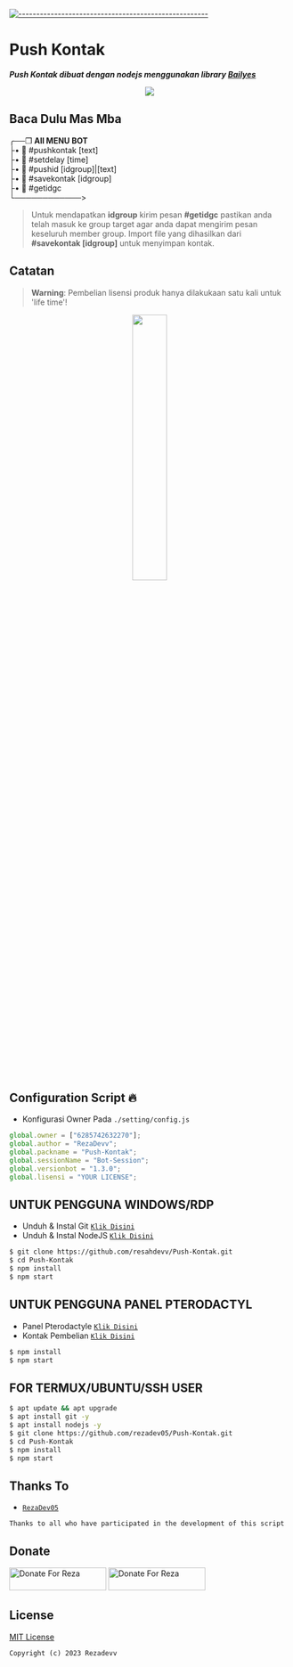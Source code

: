[![-----------------------------------------------------](https://raw.githubusercontent.com/andreasbm/readme/master/assets/lines/colored.png)](#table-of-contents)
# Push Kontak

***Push Kontak dibuat dengan nodejs menggunakan library [Bailyes](https://github.com/WhiskeySockets/Baileys)***

<p align="center">
<img width="" src="https://img.shields.io/github/repo-size/rezadev05/Push-Kontak?color=green&label=Repo%20Size&style=for-the-badge&logo=appveyor">
</p>

## Baca Dulu Mas Mba
╭──❒ <b>All MENU BOT</b><br>
├• 📌 #pushkontak [text]<br>
├• 📌 #setdelay [time]<br>
├• 📌 #pushid [idgroup]|[text]<br>
├• 📌 #savekontak [idgroup]<br>
├• 📌 #getidgc<br>
└────────────><br>
> Untuk mendapatkan <b>idgroup</b> kirim pesan <b>#getidgc</b> pastikan anda telah masuk ke group target agar anda dapat mengirim pesan keseluruh member group. Import file yang dihasilkan dari <b>#savekontak [idgroup]</b> untuk menyimpan kontak.




## Catatan
> **Warning**: Pembelian lisensi produk hanya dilakukaan satu kali untuk 'life time'!

<p align="center">
	<img src="https://telegra.ph/file/06ddb4aff84337f9b5b76.png" width="35%" style="margin-left: auto;margin-right: auto;display: block;">
</p>

## Configuration Script 🔥
- Konfigurasi Owner Pada ```./setting/config.js```

```ts
global.owner = ["6285742632270"];
global.author = "RezaDevv";
global.packname = "Push-Kontak";
global.sessionName = "Bot-Session";
global.versionbot = "1.3.0";
global.lisensi = "YOUR LICENSE";
```

## UNTUK PENGGUNA WINDOWS/RDP

* Unduh & Instal Git [`Klik Disini`](https://git-scm.com/downloads)
* Unduh & Instal NodeJS [`Klik Disini`](https://nodejs.org/en/download)

```bash
$ git clone https://github.com/resahdevv/Push-Kontak.git
$ cd Push-Kontak
$ npm install
$ npm start
```

## UNTUK PENGGUNA PANEL PTERODACTYL

* Panel Pterodactyle [`Klik Disini`](https://panel.respayment.site)
* Kontak Pembelian [`Klik Disini`](https://wa.me/+6285742632270)

```bash
$ npm install
$ npm start
```
## FOR TERMUX/UBUNTU/SSH USER

```bash
$ apt update && apt upgrade
$ apt install git -y
$ apt install nodejs -y
$ git clone https://github.com/rezadev05/Push-Kontak.git
$ cd Push-Kontak
$ npm install
$ npm start
```

## Thanks To
* [`RezaDev05`](https://github.com/rezadev05)

```Thanks to all who have participated in the development of this script```

## Donate
<a href="https://saweria.co/rezadev05" target="_blank"><img src="https://user-images.githubusercontent.com/26188697/180601310-e82c63e4-412b-4c36-b7b5-7ba713c80380.png" alt="Donate For Reza" height="41" width="174"></a>
<a href="https://github.com/rezadev05/rezadev05/blob/main/bitcoin.json" target="_blank"><img src="https://github.com/rezadev05/rezadev05/blob/main/assets/bitcoin.png?raw=true" alt="Donate For Reza" height="41" width="174"></a>

## License
[MIT License](https://github.com/rezadev05/Push-Kontak/LICENSE)

```Copyright (c) 2023 Rezadevv```